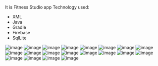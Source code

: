 It is Fitness Studio app
Technology used:
  -  XML
  -  Java
  -  Gradle
  -  Firebase
  -  SqlLite

![image](https://github.com/CodeObsessed-1234/FitnessStudio/assets/86585422/eb3882ec-fd5c-4bfa-a8c2-c3d77df65e0e)
![image](https://github.com/CodeObsessed-1234/FitnessStudio/assets/86585422/52596fa5-2704-4ffc-9d6a-14e4ec35dede)
![image](https://github.com/CodeObsessed-1234/FitnessStudio/assets/86585422/6588376b-2a53-4e2d-8260-9ea635e55d8a)
![image](https://github.com/CodeObsessed-1234/FitnessStudio/assets/86585422/10420a80-1d1f-4f00-ba15-17ea90bc8ed6)
![image](https://github.com/CodeObsessed-1234/FitnessStudio/assets/86585422/5cf3bff4-d2b0-4067-99fd-24194bc3ba67)
![image](https://github.com/CodeObsessed-1234/FitnessStudio/assets/86585422/fd1f491d-976c-4117-8ee9-cc3a363a3361)
![image](https://github.com/CodeObsessed-1234/FitnessStudio/assets/86585422/8ed7fb36-b3f3-4e67-89f4-ba953c773ee1)
![image](https://github.com/CodeObsessed-1234/FitnessStudio/assets/86585422/ec06ea58-5095-4264-a0bb-55940e8700f4)
![image](https://github.com/CodeObsessed-1234/FitnessStudio/assets/86585422/b10f69d0-40c4-4370-8d8e-ca0563d649f5)
![image](https://github.com/CodeObsessed-1234/FitnessStudio/assets/86585422/3f3a0cfd-94b5-4e48-8723-61aab4f750ba)
![image](https://github.com/CodeObsessed-1234/FitnessStudio/assets/86585422/6174940e-0175-4184-b995-952a91008498)
![image](https://github.com/CodeObsessed-1234/FitnessStudio/assets/86585422/dc3ecc12-65fd-483f-985b-b08d6a926169)
![image](https://github.com/CodeObsessed-1234/FitnessStudio/assets/86585422/ecfbd5a8-f9c5-4831-a201-f97f72c257e7)
![image](https://github.com/CodeObsessed-1234/FitnessStudio/assets/86585422/fdf6a30d-d525-4239-b585-f2847ab5f1c3)
![image](https://github.com/CodeObsessed-1234/FitnessStudio/assets/86585422/4ff2bf99-8a9a-4aa2-831f-260acb1f5abc)
![image](https://github.com/CodeObsessed-1234/FitnessStudio/assets/86585422/06480292-4eb6-4e10-a771-53b1574ea544)
![image](https://github.com/CodeObsessed-1234/FitnessStudio/assets/86585422/415d9c03-eb4f-4f51-9e61-49b2f8aa15f5)
![image](https://github.com/CodeObsessed-1234/FitnessStudio/assets/86585422/9052088c-4a61-4120-8756-8999fd0b07ef)
![image](https://github.com/CodeObsessed-1234/FitnessStudio/assets/86585422/5243df6b-606e-4442-8c18-e984e85fead3)
![image](https://github.com/CodeObsessed-1234/FitnessStudio/assets/86585422/96256957-af16-4b68-bbd9-6a127603256c)
